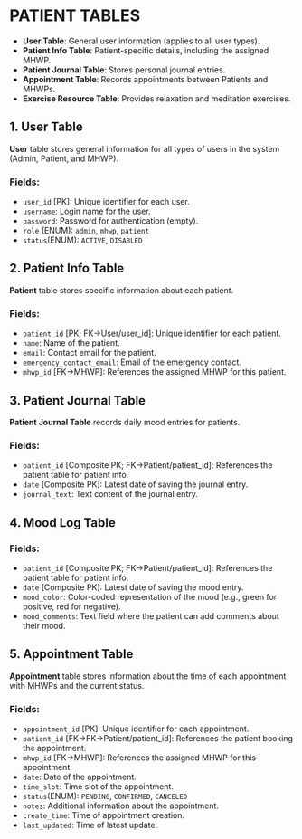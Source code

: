 # PATIENT TABLES

- **User Table**: General user information (applies to all user types).
- **Patient Info Table**: Patient-specific details, including the assigned MHWP.
- **Patient Journal Table**: Stores personal journal entries.
- **Appointment Table**: Records appointments between Patients and MHWPs.
- **Exercise Resource Table**: Provides relaxation and meditation exercises.


## 1. **User Table**

**User** table stores general information for all types of users in the system (Admin, Patient, and MHWP). 

### Fields:

- `user_id` [PK]: Unique identifier for each user.
- `username`: Login name for the user.
- `password`: Password for authentication (empty).
- `role` (ENUM): `admin`, `mhwp`, `patient`
- `status`(ENUM): `ACTIVE`, `DISABLED`


## 2. **Patient Info Table**

**Patient** table stores specific information about each patient.

### Fields:

- `patient_id` [PK; FK->User/user_id]: Unique identifier for each patient.
- `name`: Name of the patient.
- `email`: Contact email for the patient.
- `emergency_contact_email`: Email of the emergency contact.
- `mhwp_id` [FK->MHWP]: References the assigned MHWP for this patient.


## 3. **Patient Journal Table**

**Patient Journal Table** records daily mood entries for patients. 

### Fields:

- `patient_id` [Composite PK; FK->Patient/patient_id]: References the patient table for patient info.
- `date` [Composite PK]: Latest date of saving the journal entry.
- `journal_text`: Text content of the journal entry.


## 4. **Mood Log Table**
### Fields:

- `patient_id` [Composite PK; FK->Patient/patient_id]: References the patient table for patient info.
- `date` [Composite PK]: Latest date of saving the mood entry.
- `mood_color`: Color-coded representation of the mood (e.g., green for positive, red for negative).
- `mood_comments`: Text field where the patient can add comments about their mood.


## 5. **Appointment Table**

**Appointment** table stores information about the time of each appointment with MHWPs and the current status.

### Fields:

- `appointment_id` [PK]: Unique identifier for each appointment.
- `patient_id` [FK->FK->Patient/patient_id]: References the patient booking the appointment.
- `mhwp_id` [FK->MHWP]: References the assigned MHWP for this appointment.
- `date`: Date of the appointment.
- `time_slot`: Time slot of the appointment.
- `status`(ENUM): `PENDING`, `CONFIRMED`, `CANCELED`
- `notes`: Additional information about the appointment.
- `create_time`: Time of appointment creation.
- `last_updated`: Time of latest update.


